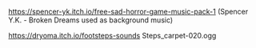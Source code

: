https://spencer-yk.itch.io/free-sad-horror-game-music-pack-1
(Spencer Y.K. - Broken Dreams used as background music) 

https://dryoma.itch.io/footsteps-sounds
Steps_carpet-020.ogg
